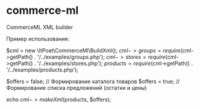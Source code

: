 # commerce-ml
CommerceML XML builder

Пример использования:

$cml = new \ItPoet\CommerceMl\BuildXml();
$cml->groups = require ($cml->getPath() . '/../examples/groups.php');
$cml->stores = require ($cml->getPath() . '/../examples/stores.php');
$products = require ($cml->getPath() . '/../examples/products.php');

$offers = false; // Формирование каталога товаров
$offers = true; // Формирование списка предложений (остатки и цены)

echo $cml->makeXml($products, $offers);
